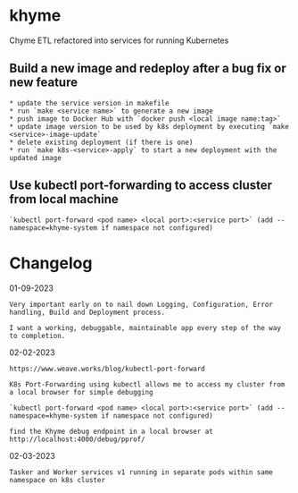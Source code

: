 # khyme
Chyme ETL refactored into services for running Kubernetes

## Build a new image and redeploy after a bug fix or new feature

    * update the service version in makefile
    * run `make <service name>` to generate a new image
    * push image to Docker Hub with `docker push <local image name:tag>`
    * update image version to be used by k8s deployment by executing `make <service>-image-update`
    * delete existing deployment (if there is one)
    * run `make k8s-<service>-apply` to start a new deployment with the updated image

## Use kubectl port-forwarding to access cluster from local machine

    `kubectl port-forward <pod name> <local port>:<service port>` (add --namespace=khyme-system if namespace not configured)

# Changelog

01-09-2023

    Very important early on to nail down Logging, Configuration, Error handling, Build and Deployment process.

    I want a working, debuggable, maintainable app every step of the way to completion.

02-02-2023

    https://www.weave.works/blog/kubectl-port-forward

    K8s Port-Forwarding using kubectl allows me to access my cluster from a local browser for simple debugging

    `kubectl port-forward <pod name> <local port>:<service port>` (add --namespace=khyme-system if namespace not configured)

    find the Khyme debug endpoint in a local browser at http://localhost:4000/debug/pprof/

02-03-2023

    Tasker and Worker services v1 running in separate pods within same namespace on k8s cluster

